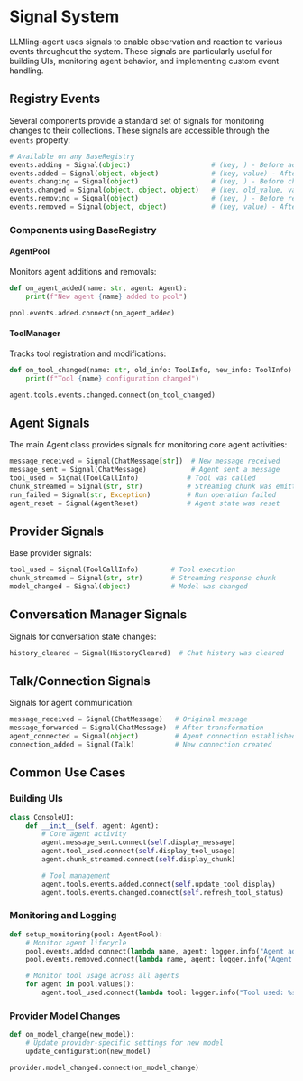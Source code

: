 # Signal System

LLMling-agent uses signals to enable observation and reaction to various events throughout the system. These signals are particularly useful for building UIs, monitoring agent behavior, and implementing custom event handling.

## Registry Events

Several components provide a standard set of signals for monitoring changes to their collections. These signals are accessible through the `events` property:

```python
# Available on any BaseRegistry
events.adding = Signal(object)                    # (key, ) - Before addition
events.added = Signal(object, object)             # (key, value) - After addition
events.changing = Signal(object)                  # (key, ) - Before change
events.changed = Signal(object, object, object)   # (key, old_value, value) - After change
events.removing = Signal(object)                  # (key, ) - Before removal
events.removed = Signal(object, object)           # (key, value) - After removal
```

### Components using BaseRegistry

#### AgentPool
Monitors agent additions and removals:
```python
def on_agent_added(name: str, agent: Agent):
    print(f"New agent {name} added to pool")

pool.events.added.connect(on_agent_added)
```

#### ToolManager
Tracks tool registration and modifications:
```python
def on_tool_changed(name: str, old_info: ToolInfo, new_info: ToolInfo):
    print(f"Tool {name} configuration changed")

agent.tools.events.changed.connect(on_tool_changed)
```

## Agent Signals

The main Agent class provides signals for monitoring core agent activities:

```python
message_received = Signal(ChatMessage[str])  # New message received
message_sent = Signal(ChatMessage)           # Agent sent a message
tool_used = Signal(ToolCallInfo)            # Tool was called
chunk_streamed = Signal(str, str)           # Streaming chunk was emitted (chunk, message_id)
run_failed = Signal(str, Exception)         # Run operation failed
agent_reset = Signal(AgentReset)            # Agent state was reset
```

## Provider Signals

Base provider signals:

```python
tool_used = Signal(ToolCallInfo)        # Tool execution
chunk_streamed = Signal(str, str)       # Streaming response chunk
model_changed = Signal(object)          # Model was changed
```

## Conversation Manager Signals

Signals for conversation state changes:

```python
history_cleared = Signal(HistoryCleared)  # Chat history was cleared
```

## Talk/Connection Signals

Signals for agent communication:

```python
message_received = Signal(ChatMessage)   # Original message
message_forwarded = Signal(ChatMessage)  # After transformation
agent_connected = Signal(object)         # Agent connection established
connection_added = Signal(Talk)          # New connection created
```

## Common Use Cases

### Building UIs
```python
class ConsoleUI:
    def __init__(self, agent: Agent):
        # Core agent activity
        agent.message_sent.connect(self.display_message)
        agent.tool_used.connect(self.display_tool_usage)
        agent.chunk_streamed.connect(self.display_chunk)

        # Tool management
        agent.tools.events.added.connect(self.update_tool_display)
        agent.tools.events.changed.connect(self.refresh_tool_status)
```

### Monitoring and Logging
```python
def setup_monitoring(pool: AgentPool):
    # Monitor agent lifecycle
    pool.events.added.connect(lambda name, agent: logger.info("Agent added: %s", name))
    pool.events.removed.connect(lambda name, agent: logger.info("Agent removed: %s", name))

    # Monitor tool usage across all agents
    for agent in pool.values():
        agent.tool_used.connect(lambda tool: logger.info("Tool used: %s", tool.name))
```

### Provider Model Changes
```python
def on_model_change(new_model):
    # Update provider-specific settings for new model
    update_configuration(new_model)

provider.model_changed.connect(on_model_change)
```

